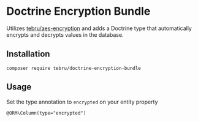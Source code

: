 # Doctrine Encryption Bundle
Utilizes [tebru/aes-encryption](https://github.com/tebru/aes-encryption) and adds a Doctrine type that automatically
encrypts and decrypts values in the database.

## Installation

    composer require tebru/doctrine-encryption-bundle
    
## Usage
Set the type annotation to `encrypted` on your entity property

    @ORM\Column(type="encrypted")
